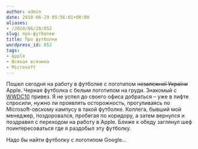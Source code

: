 ```yaml
---
author: admin
date: 2010-06-29 05:56:01+00:00
aliases:
- /2010/06/28/852
slug: про-футболки
title: Про футболки
wordpress_id: 852
tags:
- Apple
- Всякая всячина
- Microsoft
---
```


Пошел сегодня на работу в футболке с логотипом <del>незалежної України</del> Apple. Черная футболка с белым логотипом на груди. Знакомый с [WWDC10](http://developer.apple.com/wwdc/) привез. Я не успел до своего офиса добраться – уже в лифте спросили, нужно ли проявлять осторожность, прогуливаясь по Microsoft-овскому кампусу в такой футболке. Коллега, бывший мой менеджер, поздоровался, пробегая по коридору, а затем вернулся и поздравил с переходом на работу в Apple. Ближе к обеду заглянул шеф поинтересоваться где я раздобыл эту футболку.

Надо бы найти футболку с логотипом Google…
